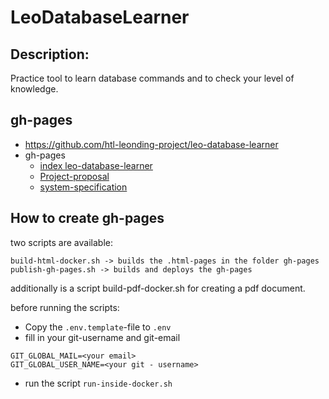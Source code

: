 # LeoDatabaseLearner

## Description:

Practice tool to learn database commands and to check your level of knowledge.

## gh-pages

* https://github.com/htl-leonding-project/leo-database-learner
* gh-pages  
   * [index leo-database-learner ](https://htl-leonding-project.github.io/leo-database-learner/)
   * [Project-proposal](https://htl-leonding-project.github.io/leo-database-learner/project-proposal)
   * [system-specification](https://htl-leonding-project.github.io/leo-database-learner/system-specification)


## How to create gh-pages

two scripts are available:

    build-html-docker.sh -> builds the .html-pages in the folder gh-pages
    publish-gh-pages.sh -> builds and deploys the gh-pages

additionally is a script build-pdf-docker.sh for creating a pdf document.

before running the scripts:

* Copy the `.env.template`-file to `.env`
* fill in your git-username and git-email

```
GIT_GLOBAL_MAIL=<your email>
GIT_GLOBAL_USER_NAME=<your git - username>
```

* run the script `run-inside-docker.sh`